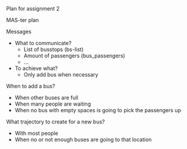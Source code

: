 Plan for assignment 2 

MAS-ter plan
<br>

Messages
* What to communicate?
  * List of busstops (bs-list)
  * Amount of passengers (bus_passengers)
  * ...
* To achieve what?
  * Only add bus when necessary
  
When to add a bus?
* When other buses are full
* When many people are waiting
* When no bus with empty spaces is going to pick the passengers up

What trajectory to create for a new bus?
* With most people
* When no or not enough buses are going to that location



